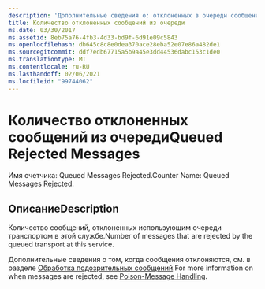 ```yaml
---
description: 'Дополнительные сведения о: отклоненных в очереди сообщений'
title: Количество отклоненных сообщений из очереди
ms.date: 03/30/2017
ms.assetid: 8eb75a76-4fb3-4d33-bd9f-6d91e09c5843
ms.openlocfilehash: db645c8c8e0dea370ace28eba52e07e86a482de1
ms.sourcegitcommit: ddf7edb67715a5b9a45e3dd44536dabc153c1de0
ms.translationtype: MT
ms.contentlocale: ru-RU
ms.lasthandoff: 02/06/2021
ms.locfileid: "99744062"
---
```

# <a name="queued-rejected-messages"></a><span data-ttu-id="3e5e8-103">Количество отклоненных сообщений из очереди</span><span class="sxs-lookup"><span data-stu-id="3e5e8-103">Queued Rejected Messages</span></span>

<span data-ttu-id="3e5e8-104">Имя счетчика: Queued Messages Rejected.</span><span class="sxs-lookup"><span data-stu-id="3e5e8-104">Counter Name: Queued Messages Rejected.</span></span>  
  
## <a name="description"></a><span data-ttu-id="3e5e8-105">Описание</span><span class="sxs-lookup"><span data-stu-id="3e5e8-105">Description</span></span>  

 <span data-ttu-id="3e5e8-106">Количество сообщений, отклоненных использующим очереди транспортом в этой службе.</span><span class="sxs-lookup"><span data-stu-id="3e5e8-106">Number of messages that are rejected by the queued transport at this service.</span></span>  
  
 <span data-ttu-id="3e5e8-107">Дополнительные сведения о том, когда сообщения отклоняются, см. в разделе [Обработка подозрительных сообщений](../../feature-details/poison-message-handling.md).</span><span class="sxs-lookup"><span data-stu-id="3e5e8-107">For more information on when messages are rejected, see [Poison-Message Handling](../../feature-details/poison-message-handling.md).</span></span>
